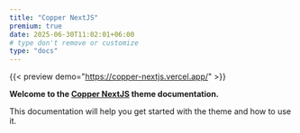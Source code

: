 ```yaml
---
title: "Copper NextJS"
premium: true
date: 2025-06-30T11:02:01+06:00
# type don't remove or customize
type: "docs"
---
```


{{< preview demo="https://copper-nextjs.vercel.app/" >}}

**Welcome to the [Copper NextJS](https://themefisher.com/products/copper-nextjs/) theme documentation.**

This documentation will help you get started with the theme and how to use it.
